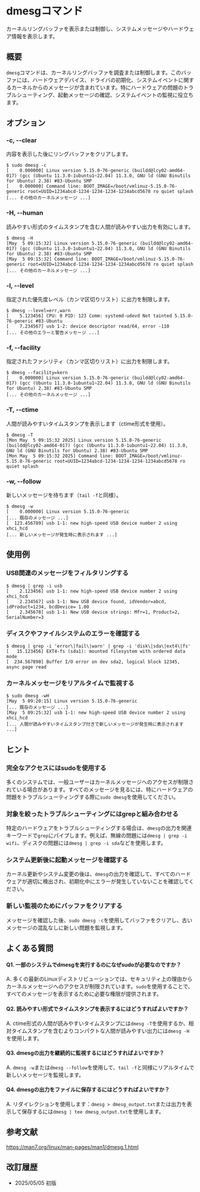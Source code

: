 # dmesgコマンド

カーネルリングバッファを表示または制御し、システムメッセージやハードウェア情報を表示します。

## 概要

`dmesg`コマンドは、カーネルリングバッファを調査または制御します。このバッファには、ハードウェアデバイス、ドライバの初期化、システムイベントに関するカーネルからのメッセージが含まれています。特にハードウェアの問題のトラブルシューティング、起動メッセージの確認、システムイベントの監視に役立ちます。

## オプション

### **-c, --clear**

内容を表示した後にリングバッファをクリアします。

```console
$ sudo dmesg -c
[    0.000000] Linux version 5.15.0-76-generic (buildd@lcy02-amd64-017) (gcc (Ubuntu 11.3.0-1ubuntu1~22.04) 11.3.0, GNU ld (GNU Binutils for Ubuntu) 2.38) #83-Ubuntu SMP
[    0.000000] Command line: BOOT_IMAGE=/boot/vmlinuz-5.15.0-76-generic root=UUID=1234abcd-1234-1234-1234-1234abcd5678 ro quiet splash
[... その他のカーネルメッセージ ...]
```

### **-H, --human**

読みやすい形式のタイムスタンプを含む人間が読みやすい出力を有効にします。

```console
$ dmesg -H
[May  5 09:15:32] Linux version 5.15.0-76-generic (buildd@lcy02-amd64-017) (gcc (Ubuntu 11.3.0-1ubuntu1~22.04) 11.3.0, GNU ld (GNU Binutils for Ubuntu) 2.38) #83-Ubuntu SMP
[May  5 09:15:32] Command line: BOOT_IMAGE=/boot/vmlinuz-5.15.0-76-generic root=UUID=1234abcd-1234-1234-1234-1234abcd5678 ro quiet splash
[... その他のカーネルメッセージ ...]
```

### **-l, --level**

指定された優先度レベル（カンマ区切りリスト）に出力を制限します。

```console
$ dmesg --level=err,warn
[    5.123456] CPU: 0 PID: 123 Comm: systemd-udevd Not tainted 5.15.0-76-generic #83-Ubuntu
[    7.234567] usb 1-2: device descriptor read/64, error -110
[... その他のエラーと警告メッセージ ...]
```

### **-f, --facility**

指定されたファシリティ（カンマ区切りリスト）に出力を制限します。

```console
$ dmesg --facility=kern
[    0.000000] Linux version 5.15.0-76-generic (buildd@lcy02-amd64-017) (gcc (Ubuntu 11.3.0-1ubuntu1~22.04) 11.3.0, GNU ld (GNU Binutils for Ubuntu) 2.38) #83-Ubuntu SMP
[... その他のカーネルメッセージ ...]
```

### **-T, --ctime**

人間が読みやすいタイムスタンプを表示します（ctime形式を使用）。

```console
$ dmesg -T
[Mon May  5 09:15:32 2025] Linux version 5.15.0-76-generic (buildd@lcy02-amd64-017) (gcc (Ubuntu 11.3.0-1ubuntu1~22.04) 11.3.0, GNU ld (GNU Binutils for Ubuntu) 2.38) #83-Ubuntu SMP
[Mon May  5 09:15:32 2025] Command line: BOOT_IMAGE=/boot/vmlinuz-5.15.0-76-generic root=UUID=1234abcd-1234-1234-1234-1234abcd5678 ro quiet splash
```

### **-w, --follow**

新しいメッセージを待ちます（`tail -f`と同様）。

```console
$ dmesg -w
[    0.000000] Linux version 5.15.0-76-generic
[... 既存のメッセージ ...]
[  123.456789] usb 1-1: new high-speed USB device number 2 using xhci_hcd
[... 新しいメッセージが発生時に表示されます ...]
```

## 使用例

### USB関連のメッセージをフィルタリングする

```console
$ dmesg | grep -i usb
[    2.123456] usb 1-1: new high-speed USB device number 2 using xhci_hcd
[    2.234567] usb 1-1: New USB device found, idVendor=abcd, idProduct=1234, bcdDevice= 1.00
[    2.345678] usb 1-1: New USB device strings: Mfr=1, Product=2, SerialNumber=3
```

### ディスクやファイルシステムのエラーを確認する

```console
$ dmesg | grep -i 'error\|fail\|warn' | grep -i 'disk\|sda\|ext4\|fs'
[   15.123456] EXT4-fs (sda1): mounted filesystem with ordered data mode
[  234.567890] Buffer I/O error on dev sda2, logical block 12345, async page read
```

### カーネルメッセージをリアルタイムで監視する

```console
$ sudo dmesg -wH
[May  5 09:20:15] Linux version 5.15.0-76-generic
[... 既存のメッセージ ...]
[May  5 09:25:32] usb 1-1: new high-speed USB device number 2 using xhci_hcd
[... 人間が読みやすいタイムスタンプ付きで新しいメッセージが発生時に表示されます ...]
```

## ヒント

### 完全なアクセスにはsudoを使用する

多くのシステムでは、一般ユーザーはカーネルメッセージへのアクセスが制限されている場合があります。すべてのメッセージを見るには、特にハードウェアの問題をトラブルシューティングする際に`sudo dmesg`を使用してください。

### 対象を絞ったトラブルシューティングにはgrepと組み合わせる

特定のハードウェアをトラブルシューティングする場合は、`dmesg`の出力を関連キーワードで`grep`にパイプします。例えば、無線の問題には`dmesg | grep -i wifi`、ディスクの問題には`dmesg | grep -i sda`などを使用します。

### システム更新後に起動メッセージを確認する

カーネル更新やシステム変更の後は、`dmesg`の出力を確認して、すべてのハードウェアが適切に検出され、初期化中にエラーが発生していないことを確認してください。

### 新しい監視のためにバッファをクリアする

メッセージを確認した後、`sudo dmesg -c`を使用してバッファをクリアし、古いメッセージの混乱なしに新しい問題を監視します。

## よくある質問

#### Q1. 一部のシステムでdmesgを実行するのになぜsudoが必要なのですか？
A. 多くの最新のLinuxディストリビューションでは、セキュリティ上の理由からカーネルメッセージへのアクセスが制限されています。`sudo`を使用することで、すべてのメッセージを表示するために必要な権限が提供されます。

#### Q2. 読みやすい形式でタイムスタンプを表示するにはどうすればよいですか？
A. ctime形式の人間が読みやすいタイムスタンプには`dmesg -T`を使用するか、相対タイムスタンプを含むよりコンパクトな人間が読みやすい出力には`dmesg -H`を使用します。

#### Q3. dmesgの出力を継続的に監視するにはどうすればよいですか？
A. `dmesg -w`または`dmesg --follow`を使用して、`tail -f`と同様にリアルタイムで新しいメッセージを監視します。

#### Q4. dmesgの出力をファイルに保存するにはどうすればよいですか？
A. リダイレクションを使用します：`dmesg > dmesg_output.txt`または出力を表示して保存するには`dmesg | tee dmesg_output.txt`を使用します。

## 参考文献

https://man7.org/linux/man-pages/man1/dmesg.1.html

## 改訂履歴

- 2025/05/05 初版